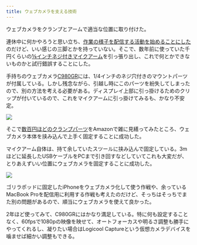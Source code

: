 ```yaml
---
title: ウェブカメラを支える技術
---
```

ウェブカメラをクランプとアームで適当な位置に取り付けた。

連休中に何かやろうと思い立ち、[作業の様子を配信する活動を始めることにした](https://www.youtube.com/channel/UC5s-KpSDGzxWPWNv94PnJHw)のだけど、いい感じの三脚とかを持っていない。そこで、数年前に使っていた千円くらいの[⅝インチネジ付きマイクアーム](https://www.amazon.co.jp/dp/B074T9CT1R)を引っ張り出し、これで何とかできないものかと試行錯誤することにした。

手持ちのウェブカメラ[C980GR](https://www.amazon.co.jp/dp/B086R71LGW)には、1/4インチのネジ穴付きのマウントパーツが付属している。しかし残念ながら、引越し時にこのパーツを紛失してしまったので、別の方法を考える必要がある。ディスプレイ上部に引っ掛けるためのクリップが付いているので、これをマイクアームに引っ掛けてみるも、かなり不安定。

![](https://lh3.googleusercontent.com/docs/ADP-6oGRwpxlBVpCTutNxx-et0LgLtBuycTEugYswhHn2HOr5QqiuJzMXTibM4KO4gMSB0tEriQv6g6nWNLzaIRbDIFvCgtk3-knlJLV8TB1UAm_VPzIn39Re0sXl1V03Gphoftlbsio5vtGGz7u2_Ftx_LSev-7sJMpwq_CgyhsCw7YnOgw5PELdSrT2qaJxNV-R8Eik8pLphie1OMpHLGSlD6JBI1b8sUFCq_K4HNJO7_6Jd_MxrDi2cdRIfBUsbnP8Fg_dOo1wwOrcKIdOVsqT9ZP9e6hsRvxvNwXEZYPpbvOxxdII9uGqEDfWDZn6-qVNAT3n8myNE-uKLESlWfhrIlMGv3TbYnyhJgqryuUJ-wKqkzc_qVlhTltPuI_-0syMmOAqF7n_lv5PnA5dHpxMxVamxlWDxxDuiq9a47P-11g2e-HTJmFe836J-N8WUwecHx1NC_BwYDIpEBrT1BwymViWVe9hP4YN0M8f1UmpB7XwELrgCb9-sLZeyswZDlB4OYTrar4UTo5aJlX45mJMQR68ZByUalx02aS-CD7xQF-cKpLz2dsg72jgtxZmayO4TPB4EnpwdLfBvBeO-3UaZB-I4e-HJ0Ms0PH1vVxagwfPEY1TOrvfOIWeVL_V7LKm903ViQ5FwBsSZ3-DutjISonasyxGyzDf9bIDmk2oOh7TLzKRFRhe3nyRe6W4BmsQtJx6dpJvu5g5lyGuLUY51vz9Hp5h-WCGaOJlGVXfVSLGBoya1S4VpQwDEK3-di_EmuyygDkct_SM0QQCbN-R8AQpZooMx1ny-1SVscJreI9cAXVPJLNXkkc-v0LCD1ixDFAGhbZ99wmqYZov6k4Q2ZMcg2kjT4D0-FYYC8Bh_X1UF-yB8veKkZxuDBbXviBGbwcBB69ibt6nyj4ocHuEnCHh8qDBghpzjmR_Q8SUZNi2rrtQ6IQozdkrW-FT6IA03T5xKr1lSrdIVrDSFZxSg-aHGy5WMX74QAb8Bv2KjPVYKNhecx7qmiwE1l8lZprROTdD9wUe87aAaCWj5x_hryWGrpvYYR42ykOi7mcDAt7zezaItLi2auy7RhD-ejzOLnN1VIyqOwIN5lCriJ1EytDqfAVVYsJtOrEK4I_qJzwC54DXsZJV53J2EhWG1KJ-u67ikBnKLIxblgpbLsjRMXtHfwpI5AbXKV6itrrfczhWyzIMD2ekPicuYC8oDXCcCgrwD1BmILWlC7F8P-bOox0dCvcA5kTU_rIAKDsBrIYOPO6)

そこで[数百円ほどのクランプパーツ](https://www.amazon.co.jp/dp/B0832PFWCV)をAmazonで雑に見繕ってみたところ、ウェブカメラ本体を挟み込んで上手く固定することに成功した。

マイクアーム自体は、持て余していたスツールに挟み込んで固定している。3mほどに延長したUSBケーブルをPCまで引き回すなどしていてこれも大変だが、とりあえずいい位置にウェブカメラを固定することに成功した。

![](https://lh3.googleusercontent.com/docs/ADP-6oHWY9LmIjI1hhZ8ienXXsCbYgQe9yjdCvmQhhD-nVkxeQOtXja1cfHtSVpidHH47BX3n5Ksvl7x8Gcn5BaTY63aY5dgT-6uJ1N1Xr8_EOZnxlO9lksjTHCQMsmrld4bpytGY62QkAsPFqhU3taenog1qdE8-BAKJlRRozKdnkDKxlaLQ1b8tAqgHfooncjCAn4swrK4oUim_0577RN1RgWB3gA-osLTbmlYSHO4LHFbvL_zClwDbPlJdhYLCkauXMxDx8ftgohgmiByJzz1h_xc_isLM22udkruo1nos7ID5B1_45gb_i-JXuOlcUKBxyzeBEe9SLaTh8mozyEq8v1boE-UcYVD4CkBME7V235wz6AZOC2uVW9UB2GqPVRulxBM9laY5puCDv4YDVBlABl7w9-UjuUUu1b3kgLVeoh1-Y5cJtA9A1I63V0Zx2a5ehfTgzPrLms9sxD4Avut_hUyvRfEI2cUvPD-X_cYMIT354gAdhb6RQD8gnqLPaoHI7MClgtwJ2FGbJaa8VOnyWpivMpH7kBl9ihxYb21qF81KIo4LGaZLxg6V7JSWeYO6b6YrpqTzsWOB69oy0AfVKyV5urfj6UG66HhSRyDzRVwl46C7uL45zF7W18a1sLOX60atAEmkQ0ecYQypDP6_bj3P72SXVXf91937c1sMGZE36X00G0oo85xWdM91aqZyAWDq_Kt_9PnsNkD1htLdNnthFx9z2hEVGMISLO04kAKl4IoTBItp_VtcxRrY-efp0jNspzja7eogERNPzmQbKVb9ncMj7k_LqGcp4shCpDtKVIxFJMbh7nlougNwBQS4MqjLN5MLzjc_hKp0a8RgT0IlhyoH9B-2WvUsxUSObcURO3YDmo591U5Q86nVpOFsMXzZBnDEjRvVxdNJDuHnyGtzDiJnZVa6vKbRWAFoV1MFGCl0aq7asaGcd9n_wpQH4nEUKZyreAHgcLyRDeZcNBSBXr_Yt328pn0ItFJjOPmunQO2usyXp4GUZZ1JB21kg_VFzdDlNz-uayS5qggn88F_ZgGT11e5X4ThqYyzQSnPH9ePtPdZAvAa9gd8zJvIq_OgawyuK7GDZQIVCWXPFf7kcrd3rvVen_iE5jciok-2qfCMO_A8vHQShw50xFA2PdVU516LqeySOGaOi_YNAdvn14A-suGBK0SHxVo4SAke63QIPzpo5S3qSKBOTIgB0P_ul-geYiNsF1PKCMmWK1X6KCr91EQprnkaKq8PcjEsFw4)

ゴリラポッドに固定したiPhoneをウェブカメラ化して使う作戦や、余っているMacBook Proを配信用に利用する作戦も考えたのだけど、そっちはそっちでまた別の問題があるので、順当にウェブカメラを使えて良かった。

2年ほど使ってみて、C980GRにはかなり満足している。特に何も設定することなく、60fpsで1080pの映像を映せて、オートフォーカスや明るさ調整も勝手にやってくれるし、凝りたい場合はLogicool Captureという仮想カメラデバイスを噛ませば細かい調整もできる。
